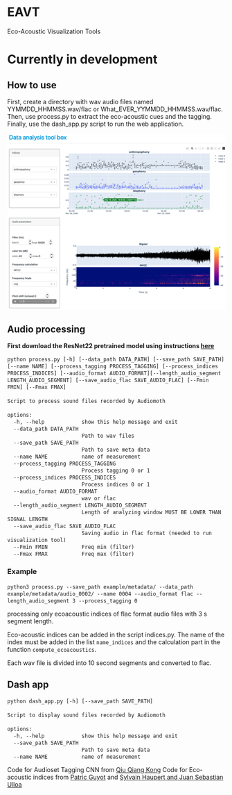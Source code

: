 # EAVT
Eco-Acoustic Visualization Tools

# Currently in development


## How to use

First, create a directory with wav audio files named YYMMDD_HHMMSS.wav/flac or What_EVER_YYMMDD_HHMMSS.wav/flac. 
Then, use process.py to extract the eco-acoustic cues and the tagging.
Finally, use the dash_app.py script to run the web application.



![plot](image.png)

## Audio processing
**First download the ResNet22 pretrained model using instructions [here](https://github.com/qiuqiangkong/audioset_tagging_cnn#audio-tagging-using-pretrained-models)**

```
python process.py [-h] [--data_path DATA_PATH] [--save_path SAVE_PATH] [--name NAME] [--process_tagging PROCESS_TAGGING] [--process_indices PROCESS_INDICES] [--audio_format AUDIO_FORMAT][--length_audio_segment LENGTH_AUDIO_SEGMENT] [--save_audio_flac SAVE_AUDIO_FLAC] [--Fmin FMIN] [--Fmax FMAX]

Script to process sound files recorded by Audiomoth

options:
  -h, --help            show this help message and exit
  --data_path DATA_PATH
                        Path to wav files
  --save_path SAVE_PATH
                        Path to save meta data
  --name NAME           name of measurement
  --process_tagging PROCESS_TAGGING
                        Process tagging 0 or 1
  --process_indices PROCESS_INDICES
                        Process indices 0 or 1
  --audio_format AUDIO_FORMAT
                        wav or flac
  --length_audio_segment LENGTH_AUDIO_SEGMENT
                        Length of analyzing window MUST BE LOWER THAN SIGNAL LENGTH
  --save_audio_flac SAVE_AUDIO_FLAC
                        Saving audio in flac format (needed to run visualization tool)
  --Fmin FMIN           Freq min (filter)
  --Fmax FMAX           Freq max (filter)

```
### Example

```
python3 process.py --save_path example/metadata/ --data_path example/metadata/audio_0002/ --name 0004 --audio_format flac --length_audio_segment 3 --process_tagging 0
```
processing only ecoacoustic indices of flac format audio files with 3 s segment length.


Eco-acoustic indices can be added in the script indices.py.
The name of the index must be added in the list `name_indices` and the calculation part in the function `compute_ecoacoustics`. 

Each wav file is divided into 10 second segments and converted to flac.


## Dash app

```
python dash_app.py [-h] [--save_path SAVE_PATH]

Script to display sound files recorded by Audiomoth

options:
  -h, --help            show this help message and exit
  --save_path SAVE_PATH
                        Path to save meta data
  --name NAME           name of measurement
```



Code for Audioset Tagging CNN from [Qiu Qiang Kong](https://github.com/qiuqiangkong/audioset_tagging_cnn)
Code for Eco-acoustic indices from [Patric Guyot](https://github.com/patriceguyot/Acoustic_Indices) and [Sylvain Haupert and Juan Sebastian Ulloa](https://github.com/scikit-maad/scikit-maad)